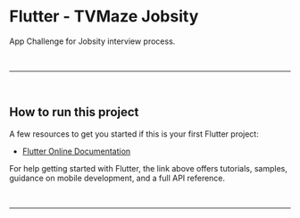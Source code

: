 # Flutter - TVMaze Jobsity

App Challenge for Jobsity interview process.

<br>

---

<br>

## How to run this project

A few resources to get you started if this is your first Flutter project:

- [Flutter Online Documentation](https://flutter.dev/docs)

For help getting started with Flutter, the link above offers tutorials,
samples, guidance on mobile development, and a full API reference.

<br>

---